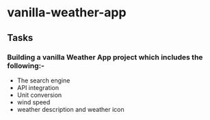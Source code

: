 # vanilla-weather-app

## Tasks

### Building a vanilla Weather App project which includes the following:-

- The search engine
- API integration
- Unit conversion
- wind speed
- weather description and weather icon 
